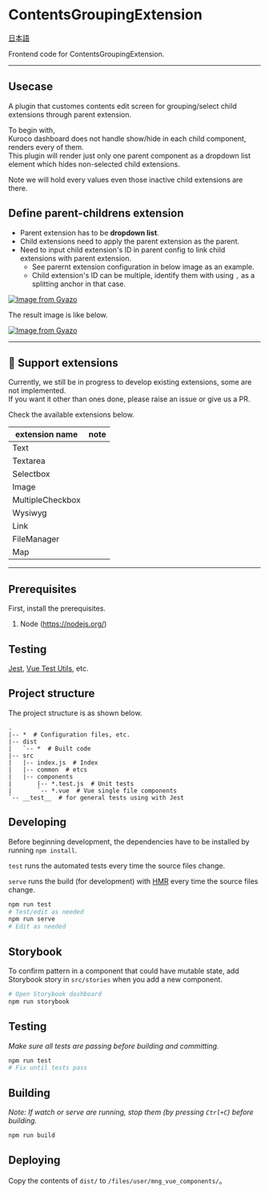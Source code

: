 # ContentsGroupingExtension

[日本語](README.ja.md)

Frontend code for ContentsGroupingExtension.

---

## Usecase

A plugin that customes contents edit screen for grouping/select child extensions through parent extension.

To begin with,  
Kuroco dashboard does not handle show/hide in each child component,  
renders every of them.  
This plugin will render just only one parent component as a dropdown list element which hides non-selected child extensions.

Note we will hold every values even those inactive child extensions are there.

## Define parent-childrens extension

-   Parent extension has to be **dropdown list**.
-   Child extensions need to apply the parent extension as the parent.
-   Need to input child extension's ID in parent config to link child extensions with parent extension.
    -   See parernt extension configuration in below image as an example.
    -   Child extension's ID can be multiple, identify them with using `,` as a splitting anchor in that case.

[![Image from Gyazo](https://t.gyazo.com/teams/diverta/4c26f1fb1841b6742fe0eae4354265bb.png)](https://diverta.gyazo.com/4c26f1fb1841b6742fe0eae4354265bb)

The result image is like below.

[![Image from Gyazo](https://t.gyazo.com/teams/diverta/89d2906511a6fb1dd1ed034c4d72e16e.png)](https://diverta.gyazo.com/89d2906511a6fb1dd1ed034c4d72e16e)

---

## :construction: Support extensions

Currently, we still be in progress to develop existing extensions, some are not implemented.  
If you want it other than ones done, please raise an issue or give us a PR.

Check the available extensions below.

| extension name   | note |
| ---------------- | ---- |
| Text             |      |
| Textarea         |      |
| Selectbox        |      |
| Image            |      |
| MultipleCheckbox |      |
| Wysiwyg          |      |
| Link             |      |
| FileManager      |      |
| Map              |      |

---

## Prerequisites

First, install the prerequisites.

1. Node (<https://nodejs.org/>)

## Testing

[Jest](https://facebook.github.io/jest/), [Vue Test Utils](https://vue-test-utils.vuejs.org/), etc.

## Project structure

The project structure is as shown below.

```
.
|-- *  # Configuration files, etc.
|-- dist
|   `-- *  # Built code
|-- src
|   |-- index.js  # Index
|   |-- common  # etcs
|   |-- components
|       |-- *.test.js  # Unit tests
|       `-- *.vue  # Vue single file components
`-- __test__  # for general tests using with Jest
```

## Developing

Before beginning development, the dependencies have to be installed by running `npm install`.

`test` runs the automated tests every time the source files change.

`serve` runs the build (for development) with [HMR](https://webpack.js.org/concepts/hot-module-replacement/) every time the source files change.

```sh
npm run test
# Test/edit as needed
npm run serve
# Edit as needed
```

## Storybook

To confirm pattern in a component that could have mutable state,
add Storybook story in `src/stories` when you add a new component.

```sh
# Open Storybook dashboard
npm run storybook
```

## Testing

_Make sure all tests are passing before building and committing._

```sh
npm run test
# Fix until tests pass
```

## Building

_Note: If watch or serve are running, stop them (by pressing `Ctrl+C`) before building._

```sh
npm run build
```

## Deploying

Copy the contents of `dist/` to `/files/user/mng_vue_components/`。
